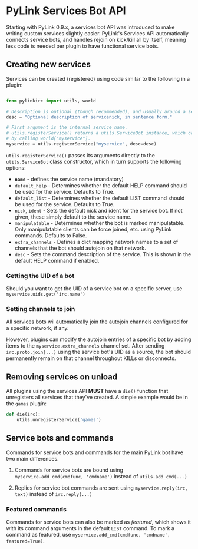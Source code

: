 # PyLink Services Bot API

Starting with PyLink 0.9.x, a services bot API was introduced to make writing custom services slightly easier. PyLink's Services API automatically connects service bots, and handles rejoin on kick/kill all by itself, meaning less code is needed per plugin to have functional service bots.

## Creating new services

Services can be created (registered) using code similar to the following in a plugin:

```python

from pylinkirc import utils, world

# Description is optional (though recommended), and usually around a sentence or two.
desc = "Optional description of servicenick, in sentence form."

# First argument is the internal service name.
# utils.registerService() returns a utils.ServiceBot instance, which can also be found
# by calling world["myservice"].
myservice = utils.registerService("myservice", desc=desc)
```

`utils.registerService()` passes its arguments directly to the `utils.ServiceBot` class constructor, which in turn supports the following options:

- **`name`** - defines the service name (mandatory)
- `default_help` - Determines whether the default HELP command should be used for the service. Defaults to True.
- `default_list` - Determines whether the default LIST command should be used for the service. Defaults to True.
- `nick`, `ident` - Sets the default nick and ident for the service bot. If not given, these simply default to the service name.
- `manipulatable` - Determines whether the bot is marked manipulatable. Only manipulatable clients can be force joined, etc. using PyLink commands. Defaults to False.
- `extra_channels` - Defines a dict mapping network names to a set of channels that the bot should autojoin on that network.
- `desc` - Sets the command description of the service. This is shown in the default HELP command if enabled.

### Getting the UID of a bot

Should you want to get the UID of a service bot on a specific server, use `myservice.uids.get('irc.name')`

### Setting channels to join

All services bots wil automatically join the autojoin channels configured for a specific network, if any.

However, plugins can modify the autojoin entries of a specific bot by adding items to the `myservice.extra_channels` channel set. After sending `irc.proto.join(...)` using the service bot's UID as a source, the bot should permanently remain on that channel throughout KILLs or disconnects.

## Removing services on unload

All plugins using the services API **MUST** have a `die()` function that unregisters all services that they've created. A simple example would be in the `games` plugin:

```python
def die(irc):
    utils.unregisterService('games')
```

## Service bots and commands

Commands for service bots and commands for the main PyLink bot have two main differences.

1) Commands for service bots are bound using `myservice.add_cmd(cmdfunc, 'cmdname')` instead of `utils.add_cmd(...)`

2) Replies for service bot commands are sent using `myservice.reply(irc, text)` instead of `irc.reply(...)`

### Featured commands

Commands for service bots can also be marked as *featured*, which shows it with its command arguments in the default `LIST` command. To mark a command as featured, use `myservice.add_cmd(cmdfunc, 'cmdname', featured=True)`.
